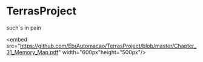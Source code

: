 # TerrasProject
such`s in pain



<embed src="https://github.com/EbrAutomacao/TerrasProject/blob/master/Chapter_31_Memory_Map.pdf" width="600px"height="500px"/>

